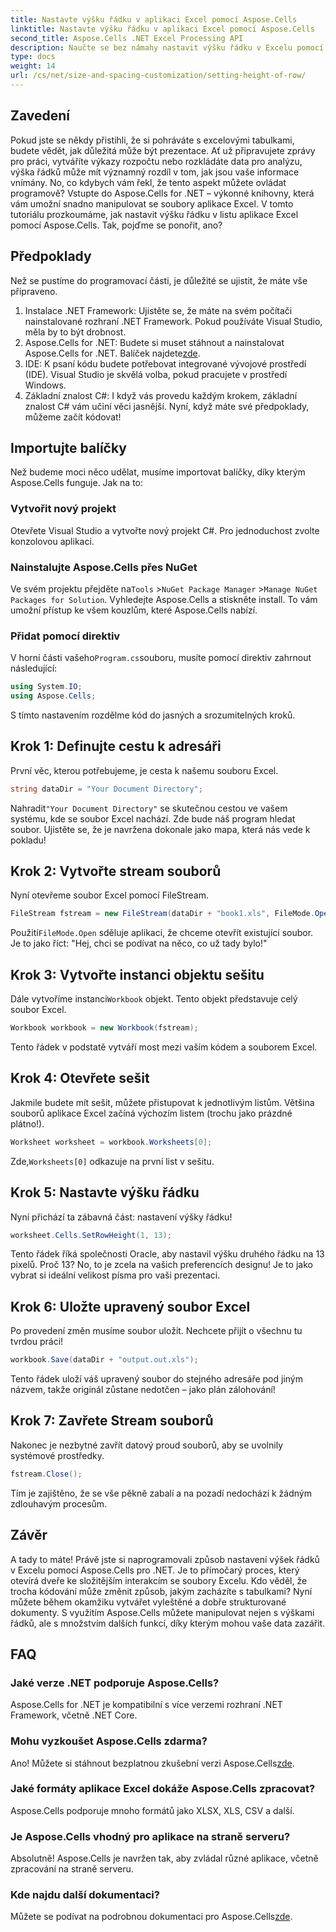 ```yaml
---
title: Nastavte výšku řádku v aplikaci Excel pomocí Aspose.Cells
linktitle: Nastavte výšku řádku v aplikaci Excel pomocí Aspose.Cells
second_title: Aspose.Cells .NET Excel Processing API
description: Naučte se bez námahy nastavit výšku řádku v Excelu pomocí Aspose.Cells for .NET pomocí tohoto podrobného průvodce.
type: docs
weight: 14
url: /cs/net/size-and-spacing-customization/setting-height-of-row/
---
```

## Zavedení
Pokud jste se někdy přistihli, že si pohráváte s excelovými tabulkami, budete vědět, jak důležitá může být prezentace. Ať už připravujete zprávy pro práci, vytváříte výkazy rozpočtu nebo rozkládáte data pro analýzu, výška řádků může mít významný rozdíl v tom, jak jsou vaše informace vnímány. No, co kdybych vám řekl, že tento aspekt můžete ovládat programově? Vstupte do Aspose.Cells for .NET – výkonné knihovny, která vám umožní snadno manipulovat se soubory aplikace Excel. V tomto tutoriálu prozkoumáme, jak nastavit výšku řádku v listu aplikace Excel pomocí Aspose.Cells.
Tak, pojďme se ponořit, ano?
## Předpoklady
Než se pustíme do programovací části, je důležité se ujistit, že máte vše připraveno. 
1. Instalace .NET Framework: Ujistěte se, že máte na svém počítači nainstalované rozhraní .NET Framework. Pokud používáte Visual Studio, měla by to být drobnost.
2.  Aspose.Cells for .NET: Budete si muset stáhnout a nainstalovat Aspose.Cells for .NET. Balíček najdete[zde](https://releases.aspose.com/cells/net/).
3. IDE: K psaní kódu budete potřebovat integrované vývojové prostředí (IDE). Visual Studio je skvělá volba, pokud pracujete v prostředí Windows.
4. Základní znalost C#: I když vás provedu každým krokem, základní znalost C# vám učiní věci jasnější.
Nyní, když máte své předpoklady, můžeme začít kódovat!
## Importujte balíčky
Než budeme moci něco udělat, musíme importovat balíčky, díky kterým Aspose.Cells funguje. Jak na to:
### Vytvořit nový projekt
Otevřete Visual Studio a vytvořte nový projekt C#. Pro jednoduchost zvolte konzolovou aplikaci. 
### Nainstalujte Aspose.Cells přes NuGet
 Ve svém projektu přejděte na`Tools` >`NuGet Package Manager` >`Manage NuGet Packages for Solution`. Vyhledejte Aspose.Cells a stiskněte install. To vám umožní přístup ke všem kouzlům, které Aspose.Cells nabízí.
### Přidat pomocí direktiv
 V horní části vašeho`Program.cs`souboru, musíte pomocí direktiv zahrnout následující:
```csharp
using System.IO;
using Aspose.Cells;
```
S tímto nastavením rozdělme kód do jasných a srozumitelných kroků.

## Krok 1: Definujte cestu k adresáři
První věc, kterou potřebujeme, je cesta k našemu souboru Excel. 
```csharp
string dataDir = "Your Document Directory";
```
 Nahradit`"Your Document Directory"` se skutečnou cestou ve vašem systému, kde se soubor Excel nachází. Zde bude náš program hledat soubor. Ujistěte se, že je navržena dokonale jako mapa, která nás vede k pokladu!
## Krok 2: Vytvořte stream souborů
Nyní otevřeme soubor Excel pomocí FileStream. 
```csharp
FileStream fstream = new FileStream(dataDir + "book1.xls", FileMode.Open);
```
 Použití`FileMode.Open` sděluje aplikaci, že chceme otevřít existující soubor. Je to jako říct: "Hej, chci se podívat na něco, co už tady bylo!"
## Krok 3: Vytvořte instanci objektu sešitu
 Dále vytvoříme instanci`Workbook` objekt. Tento objekt představuje celý soubor Excel. 
```csharp
Workbook workbook = new Workbook(fstream);
```
Tento řádek v podstatě vytváří most mezi vaším kódem a souborem Excel. 
## Krok 4: Otevřete sešit
Jakmile budete mít sešit, můžete přistupovat k jednotlivým listům. Většina souborů aplikace Excel začíná výchozím listem (trochu jako prázdné plátno!). 
```csharp
Worksheet worksheet = workbook.Worksheets[0];
```
 Zde,`Worksheets[0]` odkazuje na první list v sešitu. 
## Krok 5: Nastavte výšku řádku
Nyní přichází ta zábavná část: nastavení výšky řádku! 
```csharp
worksheet.Cells.SetRowHeight(1, 13);
```
Tento řádek říká společnosti Oracle, aby nastavil výšku druhého řádku na 13 pixelů. Proč 13? No, to je zcela na vašich preferencích designu! Je to jako vybrat si ideální velikost písma pro vaši prezentaci.
## Krok 6: Uložte upravený soubor Excel
Po provedení změn musíme soubor uložit. Nechcete přijít o všechnu tu tvrdou práci!
```csharp
workbook.Save(dataDir + "output.out.xls");
```
Tento řádek uloží váš upravený soubor do stejného adresáře pod jiným názvem, takže originál zůstane nedotčen – jako plán zálohování!
## Krok 7: Zavřete Stream souborů
Nakonec je nezbytné zavřít datový proud souborů, aby se uvolnily systémové prostředky. 
```csharp
fstream.Close();
```
Tím je zajištěno, že se vše pěkně zabalí a na pozadí nedochází k žádným zdlouhavým procesům.
## Závěr
A tady to máte! Právě jste si naprogramovali způsob nastavení výšek řádků v Excelu pomocí Aspose.Cells pro .NET. Je to přímočarý proces, který otevírá dveře ke složitějším interakcím se soubory Excelu.
Kdo věděl, že trocha kódování může změnit způsob, jakým zacházíte s tabulkami? Nyní můžete během okamžiku vytvářet vyleštěné a dobře strukturované dokumenty. S využitím Aspose.Cells můžete manipulovat nejen s výškami řádků, ale s množstvím dalších funkcí, díky kterým mohou vaše data zazářit.
## FAQ
### Jaké verze .NET podporuje Aspose.Cells?
Aspose.Cells for .NET je kompatibilní s více verzemi rozhraní .NET Framework, včetně .NET Core.
### Mohu vyzkoušet Aspose.Cells zdarma?
 Ano! Můžete si stáhnout bezplatnou zkušební verzi Aspose.Cells[zde](https://releases.aspose.com/).
### Jaké formáty aplikace Excel dokáže Aspose.Cells zpracovat?
Aspose.Cells podporuje mnoho formátů jako XLSX, XLS, CSV a další.
### Je Aspose.Cells vhodný pro aplikace na straně serveru?
Absolutně! Aspose.Cells je navržen tak, aby zvládal různé aplikace, včetně zpracování na straně serveru.
### Kde najdu další dokumentaci?
 Můžete se podívat na podrobnou dokumentaci pro Aspose.Cells[zde](https://reference.aspose.com/cells/net/).